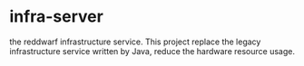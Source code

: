 # infra-server

the reddwarf infrastructure service. This project replace the legacy infrastructure service written by Java, reduce the hardware resource usage.
